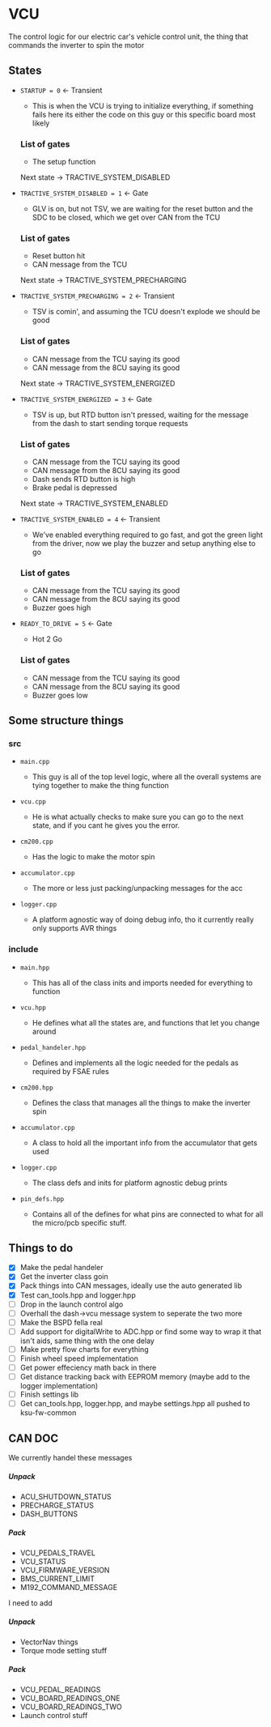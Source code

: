# VCU
The control logic for our electric car's vehicle control unit, the thing that commands the inverter to spin the motor

## States
- ``STARTUP = 0`` <- Transient
  - This is when the VCU is trying to initialize everything, if something fails here its either the code on this guy or this specific board most likely
  ### List of gates
  - The setup function

  Next state -> TRACTIVE_SYSTEM_DISABLED

- ``TRACTIVE_SYSTEM_DISABLED = 1`` <- Gate
  - GLV is on, but not TSV, we are waiting for the reset button and the SDC to be closed, which we get over CAN from the TCU
  ### List of gates
  - Reset button hit
  - CAN message from the TCU

  Next state -> TRACTIVE_SYSTEM_PRECHARGING

- ``TRACTIVE_SYSTEM_PRECHARGING = 2`` <- Transient
  - TSV is comin', and assuming the TCU doesn't explode we should be good
  ### List of gates
  - CAN message from the TCU saying its good
  - CAN message from the 8CU saying its good

  Next state -> TRACTIVE_SYSTEM_ENERGIZED

- ``TRACTIVE_SYSTEM_ENERGIZED = 3`` <- Gate
  - TSV is up, but RTD button isn't pressed, waiting for the message from the dash to start sending torque requests
  ### List of gates
  - CAN message from the TCU saying its good
  - CAN message from the 8CU saying its good
  - Dash sends RTD button is high
  - Brake pedal is depressed

  Next state -> TRACTIVE_SYSTEM_ENABLED

- ``TRACTIVE_SYSTEM_ENABLED = 4`` <- Transient
  - We've enabled everything required to go fast, and got the green light from the driver, now we play the buzzer and setup anything else to go
  ### List of gates
  - CAN message from the TCU saying its good
  - CAN message from the 8CU saying its good
  - Buzzer goes high

- ``READY_TO_DRIVE = 5`` <- Gate
  - Hot 2 Go
  ### List of gates
  - CAN message from the TCU saying its good
  - CAN message from the 8CU saying its good
  - Buzzer goes low


## Some structure things
### src
- ``main.cpp``
  - This guy is all of the top level logic, where all the overall systems are tying together to make the thing function

- ``vcu.cpp``
  - He is what actually checks to make sure you can go to the next state, and if you cant he gives you the error.

- ``cm200.cpp``
  - Has the logic to make the motor spin

- ``accumulator.cpp``
  - The more or less just packing/unpacking messages for the acc

- ``logger.cpp``
  - A platform agnostic way of doing debug info, tho it currently really only supports AVR things

### include
- ``main.hpp``
  - This has all of the class inits and imports needed for everything to function

- ``vcu.hpp``
  - He defines what all the states are, and functions that let you change around

- ``pedal_handeler.hpp``
  - Defines and implements all the logic needed for the pedals as required by FSAE rules

- ``cm200.hpp``
  - Defines the class that manages all the things to make the inverter spin

- ``accumulator.cpp``
  - A class to hold all the important info from the accumulator that gets used

- ``logger.cpp``
  - The class defs and inits for platform agnostic debug prints

- ``pin_defs.hpp``
  - Contains all of the defines for what pins are connected to what for all the micro/pcb specific stuff.


## Things to do
- [x] Make the pedal handeler
- [x] Get the inverter class goin
- [x] Pack things into CAN messages, ideally use the auto generated lib
- [x] Test can_tools.hpp and logger.hpp
- [ ] Drop in the launch control algo
- [ ] Overhall the dash->vcu message system to seperate the two more
- [ ] Make the BSPD fella real
- [ ] Add support for digitalWrite to ADC.hpp or find some way to wrap it that isn't aids, same thing with the one delay
- [ ] Make pretty flow charts for everything
- [ ] Finish wheel speed implementation
- [ ] Get power effeciency math back in there
- [ ] Get distance tracking back with EEPROM memory (maybe add to the logger implementation)
- [ ] Finish settings lib
- [ ] Get can_tools.hpp, logger.hpp, and maybe settings.hpp all pushed to ksu-fw-common

## CAN DOC
We currently handel these messages
##### Unpack
  - ACU_SHUTDOWN_STATUS
  - PRECHARGE_STATUS
  - DASH_BUTTONS
##### Pack
  - VCU_PEDALS_TRAVEL
  - VCU_STATUS
  - VCU_FIRMWARE_VERSION
  - BMS_CURRENT_LIMIT
  - M192_COMMAND_MESSAGE

I need to add
##### Unpack
  - VectorNav things
  - Torque mode setting stuff
##### Pack
  - VCU_PEDAL_READINGS
  - VCU_BOARD_READINGS_ONE
  - VCU_BOARD_READINGS_TWO
  - Launch control stuff
